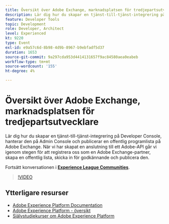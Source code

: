 ```yaml
---
title: Översikt över Adobe Exchange, marknadsplatsen för tredjepartsutvecklare
description: Lär dig hur du skapar en tjänst-till-tjänst-integrering på Developer Console, hanterar den på Admin Console och publicerar en offentlig programlista på Adobe Exchange. När vi har skapat en anslutning till ett Adobe-API går vi igenom stegen för att registrera oss som en Adobe Exchange-partner, skapa en offentlig lista, skicka in för godkännande och publicera den.
feature: Developer Tools
topic: Development
role: Developer, Architect
level: Experienced
kt: 9220
type: Event
exl-id: e9a57c6d-8b98-4d9b-8967-b9ebfadf5d37
duration: 1653
source-git-commit: 9a297cda953d4414131657f9ac84580aea0eabeb
workflow-type: tm+mt
source-wordcount: '155'
ht-degree: 4%

---
```


# Översikt över Adobe Exchange, marknadsplatsen för tredjepartsutvecklare

Lär dig hur du skapar en tjänst-till-tjänst-integrering på Developer Console, hanterar den på Admin Console och publicerar en offentlig programlista på Adobe Exchange. När vi har skapat en anslutning till ett Adobe-API går vi igenom stegen för att registrera oss som en Adobe Exchange-partner, skapa en offentlig lista, skicka in för godkännande och publicera den.

Fortsätt konversationen i **[Experience League Communities](https://adobe.ly/3ooiltm)**.

>[!VIDEO](https://video.tv.adobe.com/v/337841/?quality=12&learn=on&hidetitle=true)

## Ytterligare resurser

- [Adobe Experience Platform Documentation](https://experienceleague.adobe.com/docs/experience-platform.html)
- [Adobe Experience Platform - översikt](https://experienceleague.adobe.com/docs/experience-platform/landing/home.html)
- [Självstudiekurser om Adobe Experience Platform](https://experienceleague.adobe.com/docs/platform-learn/tutorials/overview.html?lang=sv)
